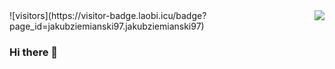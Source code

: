 <img align="right" src="https://visitor-badge.laobi.icu/badge?page_id=jakubziemianski97.jakubziemianski97" />
![visitors](https://visitor-badge.laobi.icu/badge?page_id=jakubziemianski97.jakubziemianski97)

### Hi there 👋

<!--
**jakubziemianski97/jakubziemianski97** is a ✨ _special_ ✨ repository because its `README.md` (this file) appears on your GitHub profile.

Here are some ideas to get you started:

- 🔭 I’m currently working on ...
- 🌱 I’m currently learning ...
- 👯 I’m looking to collaborate on ...
- 🤔 I’m looking for help with ...
- 💬 Ask me about ...
- 📫 How to reach me: ...
- 😄 Pronouns: ...
- ⚡ Fun fact: ...
-->
